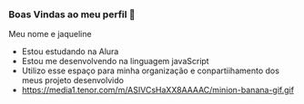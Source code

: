 ### Boas Vindas ao meu perfil 💙

Meu nome e jaqueline

- Estou estudando na Alura
- Estou me desenvolvendo na linguagem javaScript
- Utilizo esse espaço para minha organização e conpartiihamento dos meus projeto desenvolvido
- https://media1.tenor.com/m/ASIVCsHaXX8AAAAC/minion-banana-gif.gif
